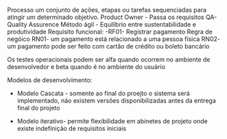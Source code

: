 Processo um conjunto de ações, etapas ou tarefas sequenciadas para atingir um determinado objetivo.
Product Owner - Passa os requisitos
QA- Quality Assurence
Método ágil - Equilíbrio entre sustentabilidade e produtividade
Requisito funcional:
-RF01- Registrar pagamento
Regra de negóico
RN01- um pagamento está relacionado a uma pessoa física
RN02- um pagamento pode ser feito com cartão de crédito ou boleto bancário

Os testes operacionais podem ser alfa quando ocorrem no ambiente de desenvolvedor e beta quando é no ambiente do usuário

Modelos de desenvolvimento:
- Modelo Cascata - somente ao final do proejto o sistema será implementado, não existem versões disponibilizadas antes da entrega final do projeto

- Modelo iterativo- permite flexibilidade em abinetes de projeto onde existe indefinição de requisitos iniciais